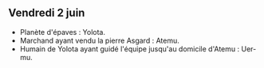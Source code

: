 ## Vendredi 2 juin

- Planète d'épaves : Yolota.
- Marchand ayant vendu la pierre Asgard : Atemu.
- Humain de Yolota ayant guidé l'équipe jusqu'au domicile d'Atemu : Uer-mu.
